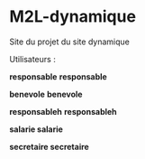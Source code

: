# M2L-dynamique
Site du projet du site dynamique


Utilisateurs :

**responsable**
**responsable**


**benevole**
**benevole**

**responsableh**
**responsableh**


**salarie
salarie**

**secretaire
secretaire**

